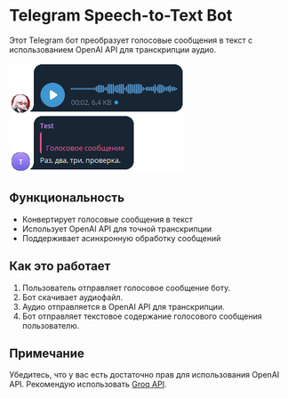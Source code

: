 # Telegram Speech-to-Text Bot

Этот Telegram бот преобразует голосовые сообщения в текст с использованием OpenAI API для транскрипции аудио.

![example](.github/example.png)

## Функциональность

- Конвертирует голосовые сообщения в текст
- Использует OpenAI API для точной транскрипции
- Поддерживает асинхронную обработку сообщений



## Как это работает

1. Пользователь отправляет голосовое сообщение боту.
2. Бот скачивает аудиофайл.
3. Аудио отправляется в OpenAI API для транскрипции.
4. Бот отправляет текстовое содержание голосового сообщения пользователю.

## Примечание

Убедитесь, что у вас есть достаточно прав для использования OpenAI API. Рекомендую использовать [Groq API](https://console.groq.com).
